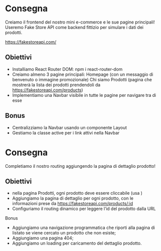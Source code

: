 # Consegna

Creiamo il frontend del nostro mini e-commerce e le sue pagine principali!
Useremo Fake Store API come backend fittizio per simulare i dati dei prodotti.

https://fakestoreapi.com/

## Obiettivi

- Installiamo React Router DOM: npm i react-router-dom
- Creiamo almeno 3 pagine principali:
Homepage (con un messaggio di benvenuto o immagine promozionale)
Chi siamo
Prodotti (pagina che mostrerà la lista dei prodotti prendendoli da https://fakestoreapi.com/products)
- Implementiamo una Navbar visibile in tutte le pagine per navigare tra di esse

## Bonus

- Centralizziamo la Navbar usando un componente Layout
- Gestiamo la classe active per i link attivi nella Navbar


# Consegna

Completiamo il nostro routing aggiungendo la pagina di dettaglio prodotto!

## Obiettivi

- nella pagina Prodotti, ogni prodotto deve essere cliccabile (usa <Link>)
- Aggiungiamo la pagina di dettaglio per ogni prodotto, con le informazioni prese da https://fakestoreapi.com/products/:id
- Configuriamo il routing dinamico per leggere l’id del prodotto dalla URL

Bonus
- Aggiungiamo una navigazione programmatica che riporti alla pagina di listato se viene cercato un prodotto che non esiste;
- Aggiungiamo una pagina 404;
- Aggiungiamo un loading per caricamento del dettaglio prodotto.